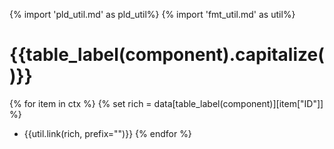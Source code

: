 {% import 'pld_util.md' as pld_util%}
{% import 'fmt_util.md' as util%}

# {{table_label(component).capitalize()}}
{% for item in ctx %}
{% set rich = data[table_label(component)][item["ID"]] %}
* {{util.link(rich, prefix="")}}
{% endfor %}